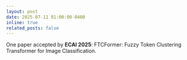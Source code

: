 ```yaml
---
layout: post
date: 2025-07-11 01:00:00-0400
inline: true
related_posts: false
---
```


One paper accepted by **ECAI 2025**: FTCFormer: Fuzzy Token Clustering Transformer for Image Classification.